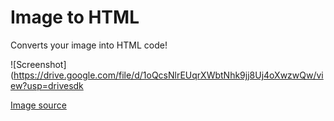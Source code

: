 # Image to HTML
Converts your image into HTML code!

![Screenshot](https://drive.google.com/file/d/1oQcsNlrEUqrXWbtNhk9jj8Uj4oXwzwQw/view?usp=drivesdk

[Image source](https://pixabay.com/cs/zlat%C3%A9-rybky-ryby-koi-kapr-30837/)
